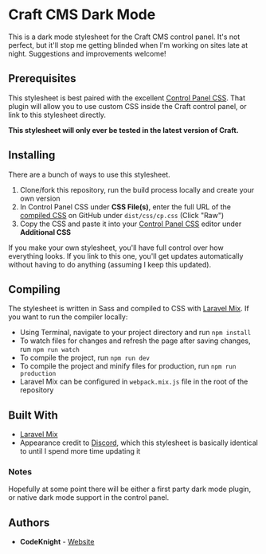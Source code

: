 # Craft CMS Dark Mode

This is a dark mode stylesheet for the Craft CMS control panel. It's not perfect, but it'll stop me getting blinded when I'm working on sites late at night. Suggestions and improvements welcome!

## Prerequisites

This stylesheet is best paired with the excellent [Control Panel CSS](https://plugins.craftcms.com/cp-css). That plugin will allow you to use custom CSS inside the Craft control panel, or link to this stylesheet directly.

**This stylesheet will only ever be tested in the latest version of Craft.**

## Installing

There are a bunch of ways to use this stylesheet.

1. Clone/fork this repository, run the build process locally and create your own version
2. In Control Panel CSS under **CSS File(s)**, enter the full URL of the [compiled CSS](https://raw.githubusercontent.com/darylknight/craft-dark-mode/main/dist/css/cp.css) on GitHub under `dist/css/cp.css` (Click "Raw")
3. Copy the CSS and paste it into your [Control Panel CSS](https://plugins.craftcms.com/cp-css) editor under **Additional CSS**

If you make your own stylesheet, you'll have full control over how everything looks. If you link to this one, you'll get updates automatically without having to do anything (assuming I keep this updated).

## Compiling

The stylesheet is written in Sass and compiled to CSS with [Laravel Mix](https://laravel-mix.com). If you want to run the compiler locally:

-  Using Terminal, navigate to your project directory and run `npm install`
-  To watch files for changes and refresh the page after saving changes, run `npm run watch`
-  To compile the project, run `npm run dev`
-  To compile the project and minify files for production, run `npm run production`
-  Laravel Mix can be configured in `webpack.mix.js` file in the root of the repository

## Built With

-  [Laravel Mix](https://laravel-mix.com)
-  Appearance credit to [Discord](https://discord.com), which this stylesheet is basically identical to until I spend more time updating it

### Notes

Hopefully at some point there will be either a first party dark mode plugin, or native dark mode support in the control panel.

## Authors

-  **CodeKnight** - [Website](https://codeknight.co.uk)
